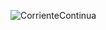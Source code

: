 
![CorrienteContinua](https://user-images.githubusercontent.com/127142271/224148870-389cc99c-35da-4616-a39f-09597a5f1fd0.png)
